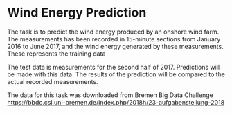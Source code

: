 # Wind Energy Prediction
 The task is to predict the wind energy produced by an onshore wind farm. The measurements has been recorded in 15-minute sections from January 2016 to June 2017, and the wind energy generated by these measurements. These represents the training data

The test data is measurements for the second half of 2017. Predictions will be made with this data. The results of the prediction will be compared to the actual recorded measurements.

The data for this task was downloaded from Bremen Big Data Challenge https://bbdc.csl.uni-bremen.de/index.php/2018h/23-aufgabenstellung-2018

